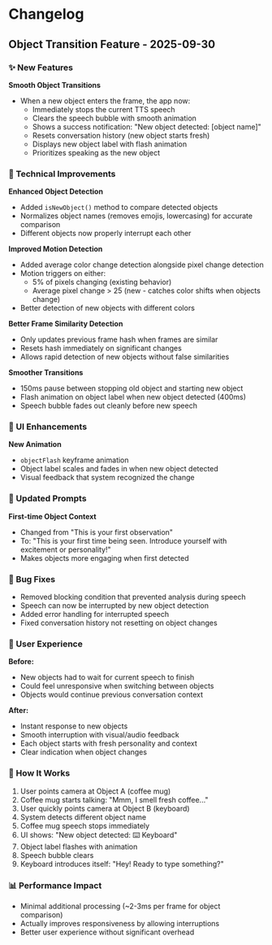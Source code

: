 # Changelog

## Object Transition Feature - 2025-09-30

### ✨ New Features

**Smooth Object Transitions**
- When a new object enters the frame, the app now:
  - Immediately stops the current TTS speech
  - Clears the speech bubble with smooth animation
  - Shows a success notification: "New object detected: [object name]"
  - Resets conversation history (new object starts fresh)
  - Displays new object label with flash animation
  - Prioritizes speaking as the new object

### 🔧 Technical Improvements

**Enhanced Object Detection**
- Added `isNewObject()` method to compare detected objects
- Normalizes object names (removes emojis, lowercasing) for accurate comparison
- Different objects now properly interrupt each other

**Improved Motion Detection**
- Added average color change detection alongside pixel change detection
- Motion triggers on either:
  - 5% of pixels changing (existing behavior)
  - Average pixel change > 25 (new - catches color shifts when objects change)
- Better detection of new objects with different colors

**Better Frame Similarity Detection**
- Only updates previous frame hash when frames are similar
- Resets hash immediately on significant changes
- Allows rapid detection of new objects without false similarities

**Smoother Transitions**
- 150ms pause between stopping old object and starting new object
- Flash animation on object label when new object detected (400ms)
- Speech bubble fades out cleanly before new speech

### 🎨 UI Enhancements

**New Animation**
- `objectFlash` keyframe animation
- Object label scales and fades in when new object detected
- Visual feedback that system recognized the change

### 📝 Updated Prompts

**First-time Object Context**
- Changed from "This is your first observation"
- To: "This is your first time being seen. Introduce yourself with excitement or personality!"
- Makes objects more engaging when first detected

### 🐛 Bug Fixes

- Removed blocking condition that prevented analysis during speech
- Speech can now be interrupted by new object detection
- Added error handling for interrupted speech
- Fixed conversation history not resetting on object changes

### 🎯 User Experience

**Before:**
- New objects had to wait for current speech to finish
- Could feel unresponsive when switching between objects
- Objects would continue previous conversation context

**After:**
- Instant response to new objects
- Smooth interruption with visual/audio feedback
- Each object starts with fresh personality and context
- Clear indication when object changes

### 🚀 How It Works

1. User points camera at Object A (coffee mug)
2. Coffee mug starts talking: "Mmm, I smell fresh coffee..."
3. User quickly points camera at Object B (keyboard)
4. System detects different object name
5. Coffee mug speech stops immediately
6. UI shows: "New object detected: ⌨️ Keyboard"
7. Object label flashes with animation
8. Speech bubble clears
9. Keyboard introduces itself: "Hey! Ready to type something?"

### 📊 Performance Impact

- Minimal additional processing (~2-3ms per frame for object comparison)
- Actually improves responsiveness by allowing interruptions
- Better user experience without significant overhead